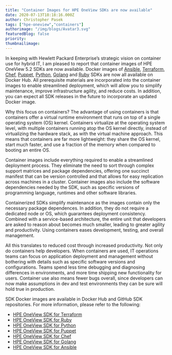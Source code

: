 ```yaml
---
title: "Container Images for HPE OneView SDKs are now available"
date: 2020-07-13T18:18:16.000Z
author: Christopher Pasek 
tags: ["hpe-oneview","containers"]
authorimage: "/img/blogs/Avatar3.svg"
featuredBlog: false
priority:
thumbnailimage:
---
```

In keeping with Hewlett Packard Enterprise’s strategic vision on container use for hybrid IT, I am pleased to report that container images of HPE OneView 5.2 SDKs are now available. Docker images of [Ansible](https://hub.docker.com/repository/docker/hewlettpackardenterprise/hpe-oneview-sdk-for-ansible), [Terraform](https://hub.docker.com/repository/docker/hewlettpackardenterprise/hpe-oneview-sdk-for-terraform), [Chef](https://hub.docker.com/repository/docker/hewlettpackardenterprise/hpe-oneview-sdk-for-chef), [Puppet](https://hub.docker.com/repository/docker/hewlettpackardenterprise/hpe-oneview-sdk-for-puppet), [Python](https://hub.docker.com/repository/docker/hewlettpackardenterprise/hpe-oneview-sdk-for-python), [Golang](https://hub.docker.com/repository/docker/hewlettpackardenterprise/hpe-oneview-sdk-for-golang) and [Ruby](https://hub.docker.com/repository/docker/hewlettpackardenterprise/hpe-oneview-sdk-for-ruby) SDKs are now all available on Docker Hub. All prerequisite materials are incorporated into the container images to enable streamlined deployment, which will allow you to simplify maintenance, improve infrastructure agility, and reduce costs.  In addition, you can expect all SDK releases in the future to incorporate an updated Docker image.  

Why this focus on containers? The advantage of using containers is that containers offer a virtual runtime environment that runs on top of a single operating system (OS) kernel. Containers virtualize at the operating system level, with multiple containers running atop the OS kernel directly, instead of virtualizing the hardware stack, as with the virtual machine approach. This means that containers are far more lightweight: they share the OS kernel, start much faster, and use a fraction of the memory when compared to booting an entire OS.

Container images include everything required to enable a streamlined deployment process. They eliminate the need to sort through complex support matrices and package dependencies, offering one succinct manifest that can be version controlled and that allows for easy replication across machines in a cluster. Container images also include the software dependencies needed by the SDK, such as specific versions of programming language, runtimes and other software libraries.

Containerized SDKs simplify maintenance as the images contain only the necessary package dependences. In addition, they do not require a dedicated node or OS, which guarantees deployment consistency. Combined with a service-based architecture, the entire unit that developers are asked to reason about becomes much smaller, leading to greater agility and productivity. Using containers eases development, testing, and overall management.

All this translates to reduced cost through increased productivity. Not only do containers help developers. When containers are used, IT operations teams can focus on application deployment and management without bothering with details such as specific software versions and configurations. Teams spend less time debugging and diagnosing differences in environments, and more time shipping new functionality for users. Container use also means fewer bugs overall, since developers can now make assumptions in dev and test environments they can be sure will hold true in production. 

SDK Docker images are available in Docker Hub and GitHub SDK repositories. For more information, please refer to the following:

* [HPE OneView SDK for Terraform](https://hub.docker.com/repository/docker/hewlettpackardenterprise/hpe-oneview-sdk-for-terraform)
* [HPE OneView SDK for Ruby](https://hub.docker.com/repository/docker/hewlettpackardenterprise/hpe-oneview-sdk-for-ruby)
* [HPE OneView SDK for Python](https://hub.docker.com/repository/docker/hewlettpackardenterprise/hpe-oneview-sdk-for-python)
* [HPE OneView SDK for Puppet](https://hub.docker.com/repository/docker/hewlettpackardenterprise/hpe-oneview-sdk-for-puppet)
* [HPE OneView SDK for Chef](https://hub.docker.com/repository/docker/hewlettpackardenterprise/hpe-oneview-sdk-for-chef)
* [HPE OneView SDK for Golang](https://hub.docker.com/repository/docker/hewlettpackardenterprise/hpe-oneview-sdk-for-golang)
* [HPE OneView SDK for Ansible](https://hub.docker.com/repository/docker/hewlettpackardenterprise/hpe-oneview-sdk-for-ansible)

